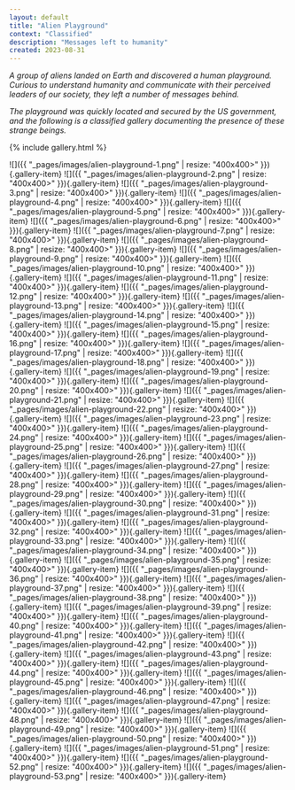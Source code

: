```yaml
---
layout: default
title: "Alien Playground"
context: "Classified"
description: "Messages left to humanity"
created: 2023-08-31
---
```


*A group of aliens landed on Earth and discovered a human playground. Curious to understand humanity and communicate with their perceived leaders of our society, they left a number of messages behind.*

*The playground was quickly located and secured by the US government, and the following is a classified gallery documenting the presence of these strange beings.*

{% include gallery.html %}

![]({{ "_pages/images/alien-playground-1.png" | resize: "400x400>" }}){.gallery-item}
![]({{ "_pages/images/alien-playground-2.png" | resize: "400x400>" }}){.gallery-item}
![]({{ "_pages/images/alien-playground-3.png" | resize: "400x400>" }}){.gallery-item}
![]({{ "_pages/images/alien-playground-4.png" | resize: "400x400>" }}){.gallery-item}
![]({{ "_pages/images/alien-playground-5.png" | resize: "400x400>" }}){.gallery-item}
![]({{ "_pages/images/alien-playground-6.png" | resize: "400x400>" }}){.gallery-item}
![]({{ "_pages/images/alien-playground-7.png" | resize: "400x400>" }}){.gallery-item}
![]({{ "_pages/images/alien-playground-8.png" | resize: "400x400>" }}){.gallery-item}
![]({{ "_pages/images/alien-playground-9.png" | resize: "400x400>" }}){.gallery-item}
![]({{ "_pages/images/alien-playground-10.png" | resize: "400x400>" }}){.gallery-item}
![]({{ "_pages/images/alien-playground-11.png" | resize: "400x400>" }}){.gallery-item}
![]({{ "_pages/images/alien-playground-12.png" | resize: "400x400>" }}){.gallery-item}
![]({{ "_pages/images/alien-playground-13.png" | resize: "400x400>" }}){.gallery-item}
![]({{ "_pages/images/alien-playground-14.png" | resize: "400x400>" }}){.gallery-item}
![]({{ "_pages/images/alien-playground-15.png" | resize: "400x400>" }}){.gallery-item}
![]({{ "_pages/images/alien-playground-16.png" | resize: "400x400>" }}){.gallery-item}
![]({{ "_pages/images/alien-playground-17.png" | resize: "400x400>" }}){.gallery-item}
![]({{ "_pages/images/alien-playground-18.png" | resize: "400x400>" }}){.gallery-item}
![]({{ "_pages/images/alien-playground-19.png" | resize: "400x400>" }}){.gallery-item}
![]({{ "_pages/images/alien-playground-20.png" | resize: "400x400>" }}){.gallery-item}
![]({{ "_pages/images/alien-playground-21.png" | resize: "400x400>" }}){.gallery-item}
![]({{ "_pages/images/alien-playground-22.png" | resize: "400x400>" }}){.gallery-item}
![]({{ "_pages/images/alien-playground-23.png" | resize: "400x400>" }}){.gallery-item}
![]({{ "_pages/images/alien-playground-24.png" | resize: "400x400>" }}){.gallery-item}
![]({{ "_pages/images/alien-playground-25.png" | resize: "400x400>" }}){.gallery-item}
![]({{ "_pages/images/alien-playground-26.png" | resize: "400x400>" }}){.gallery-item}
![]({{ "_pages/images/alien-playground-27.png" | resize: "400x400>" }}){.gallery-item}
![]({{ "_pages/images/alien-playground-28.png" | resize: "400x400>" }}){.gallery-item}
![]({{ "_pages/images/alien-playground-29.png" | resize: "400x400>" }}){.gallery-item}
![]({{ "_pages/images/alien-playground-30.png" | resize: "400x400>" }}){.gallery-item}
![]({{ "_pages/images/alien-playground-31.png" | resize: "400x400>" }}){.gallery-item}
![]({{ "_pages/images/alien-playground-32.png" | resize: "400x400>" }}){.gallery-item}
![]({{ "_pages/images/alien-playground-33.png" | resize: "400x400>" }}){.gallery-item}
![]({{ "_pages/images/alien-playground-34.png" | resize: "400x400>" }}){.gallery-item}
![]({{ "_pages/images/alien-playground-35.png" | resize: "400x400>" }}){.gallery-item}
![]({{ "_pages/images/alien-playground-36.png" | resize: "400x400>" }}){.gallery-item}
![]({{ "_pages/images/alien-playground-37.png" | resize: "400x400>" }}){.gallery-item}
![]({{ "_pages/images/alien-playground-38.png" | resize: "400x400>" }}){.gallery-item}
![]({{ "_pages/images/alien-playground-39.png" | resize: "400x400>" }}){.gallery-item}
![]({{ "_pages/images/alien-playground-40.png" | resize: "400x400>" }}){.gallery-item}
![]({{ "_pages/images/alien-playground-41.png" | resize: "400x400>" }}){.gallery-item}
![]({{ "_pages/images/alien-playground-42.png" | resize: "400x400>" }}){.gallery-item}
![]({{ "_pages/images/alien-playground-43.png" | resize: "400x400>" }}){.gallery-item}
![]({{ "_pages/images/alien-playground-44.png" | resize: "400x400>" }}){.gallery-item}
![]({{ "_pages/images/alien-playground-45.png" | resize: "400x400>" }}){.gallery-item}
![]({{ "_pages/images/alien-playground-46.png" | resize: "400x400>" }}){.gallery-item}
![]({{ "_pages/images/alien-playground-47.png" | resize: "400x400>" }}){.gallery-item}
![]({{ "_pages/images/alien-playground-48.png" | resize: "400x400>" }}){.gallery-item}
![]({{ "_pages/images/alien-playground-49.png" | resize: "400x400>" }}){.gallery-item}
![]({{ "_pages/images/alien-playground-50.png" | resize: "400x400>" }}){.gallery-item}
![]({{ "_pages/images/alien-playground-51.png" | resize: "400x400>" }}){.gallery-item}
![]({{ "_pages/images/alien-playground-52.png" | resize: "400x400>" }}){.gallery-item}
![]({{ "_pages/images/alien-playground-53.png" | resize: "400x400>" }}){.gallery-item}